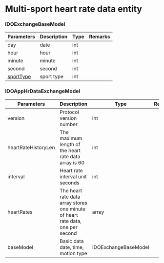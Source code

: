 # Multi-sport heart rate data entity

### IDOExchangeBaseModel

| Parameters| Description| Type| Remarks|
| --------------------------------------- | -------- | ---- | ---- |
| day | date | int | |
| hour | hour | int | |
 | minute | minute | int | |
| second | second | int | |
| [sportType](../enum/IDOSportType.md) | sport type | int | |

### IDOAppHrDataExchangeModel

| Parameters | Description|Type|Remarks|
| ------------------- | ----------------------------------------- | -------------------- | ---- |
| version | Protocol version number | int | |
| heartRateHistoryLen | The maximum length of the heart rate data array is 60 | int | |
| interval | Heart rate interval unit seconds | int | |
| heartRates | The heart rate data array stores one minute of heart rate data, one per second | array | |
| baseModel | Basic data date, time, motion type | IDOExchangeBaseModel | |